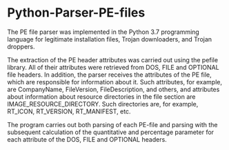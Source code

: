# Python-Parser-PE-files

The PE file parser was implemented in the Python 3.7 programming language for legitimate installation files, Trojan downloaders, and Trojan droppers.

The extraction of the PE header attributes was carried out using the pefile library. All of their attributes were retrieved from DOS, FILE and OPTIONAL file headers. In addition, the parser receives the attributes of the PE file, which are responsible for information about it. Such attributes, for example, are CompanyName, FileVersion, FileDescription, and others, and attributes about information about resource directories in the file section are IMAGE_RESOURCE_DIRECTORY. Such directories are, for example, RT_ICON, RT_VERSION, RT_MANIFEST, etc.

The program carries out both parsing of each PE-file and parsing with the subsequent calculation of the quantitative and percentage parameter for each attribute of the DOS, FILE and OPTIONAL headers.

